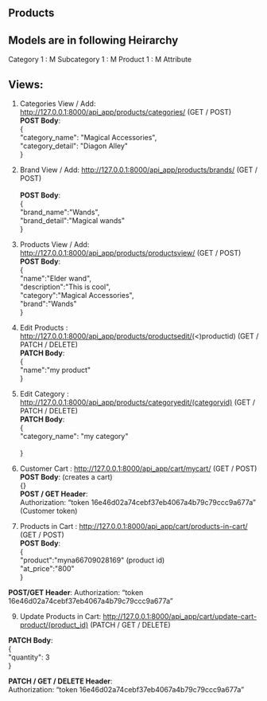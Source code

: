 
## Products<br />

## Models are in following Heirarchy<br />
 Category 1 : M Subcategory 1 : M Product 1 : M Attribute <br />

## Views:<br />

1. Categories View / Add: http://127.0.0.1:8000/api_app/products/categories/ (GET / POST)  <br />
**POST Body**:  <br />
 {  <br />
        "category_name": "Magical Accessories",  <br />
        "category_detail": "Diagon Alley"  <br />
} <br />

2. Brand View / Add: http://127.0.0.1:8000/api_app/products/brands/ (GET / POST)<br />  
**POST Body**:  <br />
 {  <br />
        "brand_name":"Wands",<br />
        "brand_detail":"Magical wands"<br />
}<br />

3. Products View / Add: http://127.0.0.1:8000/api_app/products/productsview/ (GET / POST)<br />
**POST Body**:<br />
{<br />
    "name":"Elder wand",<br />
    "description":"This is cool",<br />
    "category":"Magical Accessories",<br />
    "brand":"Wands"<br />
}<br />


4. Edit Products : http://127.0.0.1:8000/api_app/products/productsedit/(<)productid) (GET / PATCH / DELETE)<br />
**PATCH Body**:<br />
{<br />
    "name":"my product"<br />
}<br />

6. Edit Category : http://127.0.0.1:8000/api_app/products/categoryedit/(categoryid) (GET / PATCH / DELETE)<br />
**PATCH Body**:<br />
{<br />
   "category_name": "my category"<br />  
}<br />   
   
7.	Customer Cart : http://127.0.0.1:8000/api_app/cart/mycart/ (GET / POST)  
**POST Body**: (creates a cart)   
{}   
**POST / GET Header**:  
Authorization: “token 16e46d02a74cebf37eb4067a4b79c79ccc9a677a” (Customer token)  
  
8.	Products in Cart :  http://127.0.0.1:8000/api_app/cart/products-in-cart/ (GET / POST)   
**POST Body**:   
{  
"product":"myna66709028169" (product id)  
"at_price":"800"  
}  
  
**POST/GET Header**:
Authorization: “token 16e46d02a74cebf37eb4067a4b79c79ccc9a677a”   

9. Update Products in Cart:  http://127.0.0.1:8000/api_app/cart/update-cart-product/(product_id) (PATCH / GET /  DELETE)   

**PATCH Body**:   
{  
    "quantity": 3  
}  
    
**PATCH / GET / DELETE Header**:   
Authorization: “token 16e46d02a74cebf37eb4067a4b79c79ccc9a677a”   
